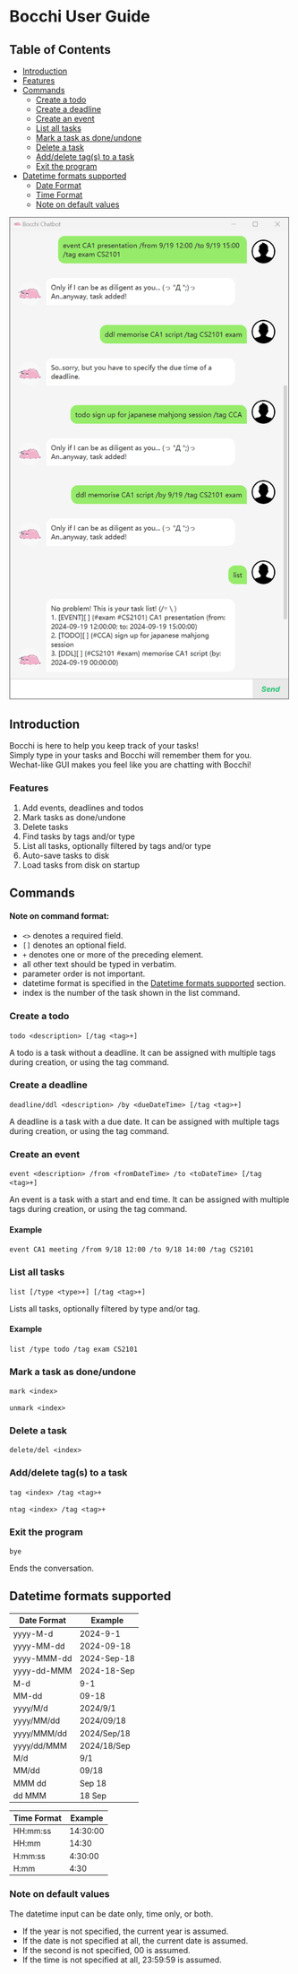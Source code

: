 # Bocchi User Guide

## Table of Contents

- [Introduction](#introduction)
- [Features](#features)
- [Commands](#commands)
    - [Create a todo](#create-a-todo)
    - [Create a deadline](#create-a-deadline)
    - [Create an event](#create-an-event)
    - [List all tasks](#list-all-tasks)
    - [Mark a task as done/undone](#mark-a-task-as-doneundone)
    - [Delete a task](#delete-a-task)
    - [Add/delete tag(s) to a task](#adddelete-tags-to-a-task)
    - [Exit the program](#exit-the-program)
- [Datetime formats supported](#datetime-formats-supported)
    - [Date Format](#date-format)
    - [Time Format](#time-format)
    - [Note on default values](#note-on-default-values)


<img src="Ui.png" alt="Product Screenshot" width="500">

## Introduction
Bocchi is here to help you keep track of your tasks!  
Simply type in your tasks and Bocchi will remember them for you.  
Wechat-like GUI makes you feel like you are chatting with Bocchi! 

### Features
1. Add events, deadlines and todos
2. Mark tasks as done/undone
3. Delete tasks
4. Find tasks by tags and/or type
5. List all tasks, optionally filtered by tags and/or type
6. Auto-save tasks to disk
7. Load tasks from disk on startup


## Commands

#### Note on command format:
- `<>` denotes a required field.
- `[]` denotes an optional field.
- `+` denotes one or more of the preceding element.
- all other text should be typed in verbatim.
- parameter order is not important.
- datetime format is specified in the [Datetime formats supported](#datetime-formats-supported) section.
- index is the number of the task shown in the list command.

### Create a todo
```
todo <description> [/tag <tag>+]
```
A todo is a task without a deadline.
It can be assigned with multiple tags during creation, or using the tag command.

### Create a deadline
```
deadline/ddl <description> /by <dueDateTime> [/tag <tag>+]
```
A deadline is a task with a due date.
It can be assigned with multiple tags during creation, or using the tag command.

### Create an event
```
event <description> /from <fromDateTime> /to <toDateTime> [/tag <tag>+]
```
An event is a task with a start and end time.
It can be assigned with multiple tags during creation, or using the tag command.

#### Example
```
event CA1 meeting /from 9/18 12:00 /to 9/18 14:00 /tag CS2101
```

### List all tasks
```
list [/type <type>+] [/tag <tag>+]
```
Lists all tasks, optionally filtered by type and/or tag.

#### Example
```
list /type todo /tag exam CS2101
```

### Mark a task as done/undone
```
mark <index>
```
```
unmark <index>
```

### Delete a task
```
delete/del <index>
```

### Add/delete tag(s) to a task
```
tag <index> /tag <tag>+
```
```
ntag <index> /tag <tag>+
```

### Exit the program
```
bye
```
Ends the conversation.


## Datetime formats supported

| Date Format | Example     |
|-------------|-------------|
| yyyy-M-d    | 2024-9-1    |
| yyyy-MM-dd  | 2024-09-18  |
| yyyy-MMM-dd | 2024-Sep-18 |
| yyyy-dd-MMM | 2024-18-Sep |
| M-d         | 9-1         |
| MM-dd       | 09-18       |
| yyyy/M/d    | 2024/9/1    |
| yyyy/MM/dd  | 2024/09/18  |
| yyyy/MMM/dd | 2024/Sep/18 |
| yyyy/dd/MMM | 2024/18/Sep |
| M/d         | 9/1         |
| MM/dd       | 09/18       |
| MMM dd      | Sep 18      |
| dd MMM      | 18 Sep      |

| Time Format | Example       |
|-------------|---------------|
| HH:mm:ss    | 14:30:00      |
| HH:mm       | 14:30         |
| H:mm:ss     | 4:30:00       |
| H:mm        | 4:30          |

### Note on default values
The datetime input can be date only, time only, or both.

- If the year is not specified, the current year is assumed.
- If the date is not specified at all, the current date is assumed.
- If the second is not specified, 00 is assumed.
- If the time is not specified at all, 23:59:59 is assumed.